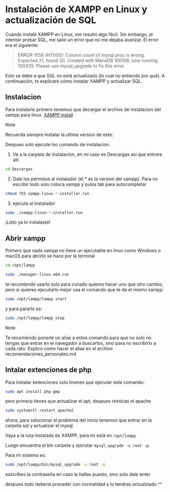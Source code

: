# Instalación de XAMPP en Linux y actualización de SQL

Cuando instalé XAMPP en Linux, me resultó algo fácil. Sin embargo, al intentar probar SQL, me salió un error que no me dejaba avanzar. El error era el siguiente:

> ERROR 1558 (HY000): Column count of mysql.proc is wrong. Expected 21, found 20. Created with MariaDB 100108, now running 100425. Please use mysql_upgrade to fix this error.


Esto se debe a que SQL no está actualizado (lo cual no entiendo por qué). A continuación, te explicaré cómo instalar XAMPP y actualizar SQL.

## Instalacion

Para instalarlo primero tenemos que decargar el archivo de instalacion del xampp para linux. [XAMPP install](https://www.apachefriends.org/es/download.html)

> [!NOTE]
> Recuerda siempre instalar la ultima version de este.

Despues solo ejecute lso comando de instalacion.

1. Ve a la carpeta de instalacion, en mi caso es Descargas asi que entrare alli

```bash
cd Descargas
```

2. Dale los permisos al instalador (el * es la version del xampp). Para no escribir todo solo coloca xampp y pulsa tab para autocompletar

```bash
chmod 755 xampp-linux-*-installer.run
```

3. ejecuta el instalador

```bash
sudo ./xampp-linux-*-installer.run
```
¡Listo ya lo instalaste!

## Abrir xampp

Primero que nada xampp no tiene un ejecutable en linux como Windows o macOS
para abrirlo se hace por la terminal

```bash
cd /opt/lampp
```
```bash
sudo ./manager-linux-x64.run
```
te recomiendo usarlo solo para cunado quieres hacer uno que otro cambio, pero si quieres ejecutarlo mejor usa el comando que te da el mismo xampp:

```bash
sudo /opt/lampp/lampp start
```
y para pararlo es:

```bash
sudo /opt/lampp/lampp stop
```

> [!NOTE]
> Te recomiendo ponerle un alias a estos comando para que no solo no tengas que entrar en el navegador a buscarlos, sino para no escribirlo a cada rato. Explico como hacer el alias en el archivo recomendaciones_personales.md

## Intalar extenciones de php

Para instalar extenciones solo tinenes que ejecutar este comando: 

```bash
sudo apt install php-gmp
```
pero primerp tienes que actualizar el apt, despues reinicias el apache

```bash
sudo systemctl restart apache2
```

ahora, para solucionar el problema del inicio tenemos que entrar en la carpeta sql y actualizar el mysql.

Vaya a la ruta instalada de XAMPP, para mi está en `/opt/lampp`

Luego encuentra el bin carpeta y ejecutar `mysql_upgrade -u root -p`.

Para mi sistema es:
```bash
sudo /opt/lampp/bin/mysql_upgrade -u root -p.
```
esscribes la contraseña en caso le hallas puesto, sino solo dale enter

despues todo deberia proceder con normalidad y lo tendras actualziado.^^

[^1]: [XAMPP documentacion](https://www.apachefriends.org/es/faq_linux.html).
[^2]: pagina donde encontre la solucion al problema: [Aqui](https://dba.stackexchange.com/questions/322866/error-1558-hy000-column-count-of-mysql-proc-is-wrong-how-do-i-solve-this).